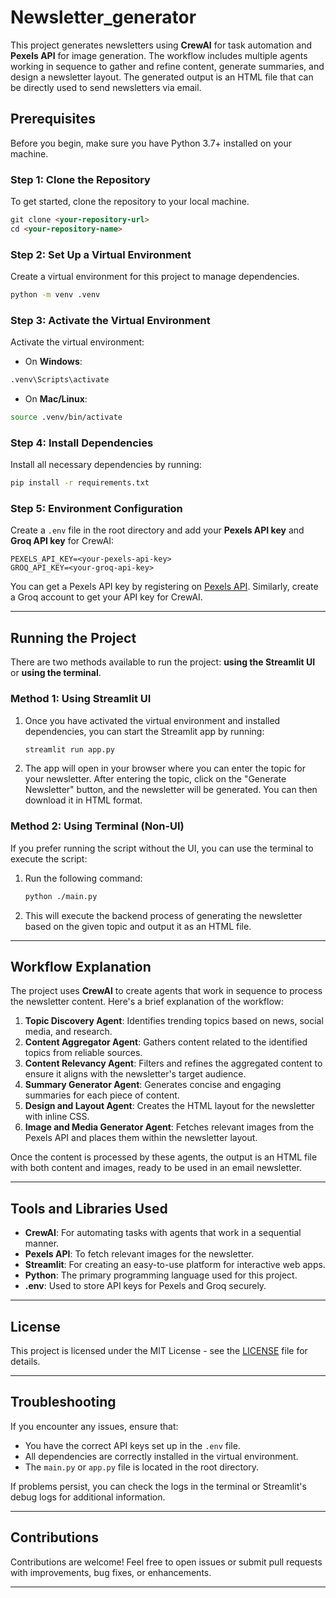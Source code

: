 # Newsletter_generator
This project generates newsletters using **CrewAI** for task automation and **Pexels API** for image generation. The workflow includes multiple agents working in sequence to gather and refine content, generate summaries, and design a newsletter layout. The generated output is an HTML file that can be directly used to send newsletters via email.

## Prerequisites

Before you begin, make sure you have Python 3.7+ installed on your machine.

### Step 1: Clone the Repository

To get started, clone the repository to your local machine.

```markdown
git clone <your-repository-url>
cd <your-repository-name>
```

### Step 2: Set Up a Virtual Environment

Create a virtual environment for this project to manage dependencies.

```bash
python -m venv .venv
```

### Step 3: Activate the Virtual Environment

Activate the virtual environment:

- On **Windows**:

```bash
.venv\Scripts\activate
```

- On **Mac/Linux**:

```bash
source .venv/bin/activate
```

### Step 4: Install Dependencies

Install all necessary dependencies by running:

```bash
pip install -r requirements.txt
```

### Step 5: Environment Configuration

Create a `.env` file in the root directory and add your **Pexels API key** and **Groq API key** for CrewAI:

```
PEXELS_API_KEY=<your-pexels-api-key>
GROQ_API_KEY=<your-groq-api-key>
```

You can get a Pexels API key by registering on [Pexels API](https://www.pexels.com/api/). Similarly, create a Groq account to get your API key for CrewAI.

---

## Running the Project

There are two methods available to run the project: **using the Streamlit UI** or **using the terminal**.

### Method 1: Using Streamlit UI

1. Once you have activated the virtual environment and installed dependencies, you can start the Streamlit app by running:

    ```bash
    streamlit run app.py
    ```

2. The app will open in your browser where you can enter the topic for your newsletter. After entering the topic, click on the "Generate Newsletter" button, and the newsletter will be generated. You can then download it in HTML format.

### Method 2: Using Terminal (Non-UI)

If you prefer running the script without the UI, you can use the terminal to execute the script:

1. Run the following command:

    ```bash
    python ./main.py
    ```

2. This will execute the backend process of generating the newsletter based on the given topic and output it as an HTML file.

---

## Workflow Explanation

The project uses **CrewAI** to create agents that work in sequence to process the newsletter content. Here's a brief explanation of the workflow:

1. **Topic Discovery Agent**: Identifies trending topics based on news, social media, and research.
2. **Content Aggregator Agent**: Gathers content related to the identified topics from reliable sources.
3. **Content Relevancy Agent**: Filters and refines the aggregated content to ensure it aligns with the newsletter's target audience.
4. **Summary Generator Agent**: Generates concise and engaging summaries for each piece of content.
5. **Design and Layout Agent**: Creates the HTML layout for the newsletter with inline CSS.
6. **Image and Media Generator Agent**: Fetches relevant images from the Pexels API and places them within the newsletter layout.

Once the content is processed by these agents, the output is an HTML file with both content and images, ready to be used in an email newsletter.

---

## Tools and Libraries Used

- **CrewAI**: For automating tasks with agents that work in a sequential manner.
- **Pexels API**: To fetch relevant images for the newsletter.
- **Streamlit**: For creating an easy-to-use platform for interactive web apps.
- **Python**: The primary programming language used for this project.
- **.env**: Used to store API keys for Pexels and Groq securely.

---

## License

This project is licensed under the MIT License - see the [LICENSE](LICENSE) file for details.

---

## Troubleshooting

If you encounter any issues, ensure that:

- You have the correct API keys set up in the `.env` file.
- All dependencies are correctly installed in the virtual environment.
- The `main.py` or `app.py` file is located in the root directory.

If problems persist, you can check the logs in the terminal or Streamlit's debug logs for additional information.

---

## Contributions

Contributions are welcome! Feel free to open issues or submit pull requests with improvements, bug fixes, or enhancements.

---
